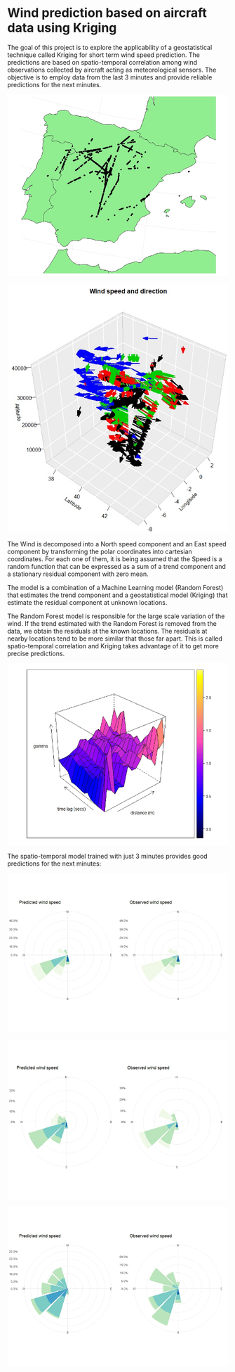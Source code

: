 # Wind prediction based on aircraft data using Kriging

The goal of this project is to explore the applicability of a geostatistical
technique called Kriging for short term wind speed prediction. The predictions are based on spatio-temporal correlation among wind observations
collected by aircraft acting as meteorological sensors. The objective is to
employ data from the last 3 minutes and provide reliable predictions for the
next minutes.


![Data collected along the aircraft trajectories:](https://github.com/DanielLapido/Kriging_Wind_Speed/blob/main/Figures/datapoints.jpeg)


![Visualization of the wind vector field:](https://github.com/DanielLapido/Kriging_Wind_Speed/blob/main/Figures/arrows.jpg)

The Wind is decomposed into a North speed component and an East speed component by transforming the polar coordinates into cartesian coordinates.
For each one of them, it is being assumed that the Speed is a random function that can be expressed as a sum of a trend component and a stationary residual component with zero mean.

The model is a combination of a Machine Learning model (Random Forest) that estimates the trend component and a geostatistical model (Kriging) that estimate the residual component at unknown locations.

The Random Forest model is responsible for the large scale variation of the wind. If the trend estimated with the Random Forest is removed from the data, we obtain the residuals at the known locations. The residuals at nearby locations tend to be more similar that those far apart. This is called spatio-temporal correlation and Kriging takes advantage of it to get more precise predictions.


![Spatio-temporal correlation of the residuals:](https://github.com/DanielLapido/Kriging_Wind_Speed/blob/main/Figures/north_variogram.jpeg)


The spatio-temporal model trained with just 3 minutes provides good predictions for the next minutes:


![First 10 seconds:](https://github.com/DanielLapido/Kriging_Wind_Speed/blob/main/Figures/presentation_rfwindrose10.jpeg)


![Next minute:](https://github.com/DanielLapido/Kriging_Wind_Speed/blob/main/Figures/rf_1mrose.jpeg)


![Next 7 minutes:](https://github.com/DanielLapido/Kriging_Wind_Speed/blob/main/Figures/rf5mrose.jpeg)
